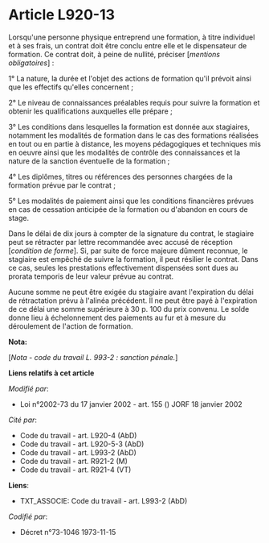 # Article L920-13

Lorsqu'une personne physique entreprend une formation, à titre individuel et à ses frais, un contrat doit être conclu entre
elle et le dispensateur de formation. Ce contrat doit, à peine de nullité, préciser [*mentions obligatoires*] :

1° La nature, la durée et l'objet des actions de formation qu'il prévoit ainsi que les effectifs qu'elles concernent ;

2° Le niveau de connaissances préalables requis pour suivre la formation et obtenir les qualifications auxquelles elle
prépare ;

3° Les conditions dans lesquelles la formation est donnée aux stagiaires, notamment les modalités de formation dans le cas
des formations réalisées en tout ou en partie à distance, les moyens pédagogiques et techniques mis en oeuvre ainsi que les
modalités de contrôle des connaissances et la nature de la sanction éventuelle de la formation ;

4° Les diplômes, titres ou références des personnes chargées de la formation prévue par le contrat ;

5° Les modalités de paiement ainsi que les conditions financières prévues en cas de cessation anticipée de la formation ou
d'abandon en cours de stage.

Dans le délai de dix jours à compter de la signature du contrat, le stagiaire peut se rétracter par lettre recommandée avec
accusé de réception [*condition de forme*]. Si, par suite de force majeure dûment reconnue, le stagiaire est empêché de
suivre la formation, il peut résilier le contrat. Dans ce cas, seules les prestations effectivement dispensées sont dues au
prorata temporis de leur valeur prévue au contrat.

Aucune somme ne peut être exigée du stagiaire avant l'expiration du délai de rétractation prévu à l'alinéa précédent. Il ne
peut être payé à l'expiration de ce délai une somme supérieure à 30 p. 100 du prix convenu. Le solde donne lieu à
échelonnement des paiements au fur et à mesure du déroulement de l'action de formation.

**Nota:**

[*Nota - code du travail L. 993-2 : sanction pénale.*]

**Liens relatifs à cet article**

_Modifié par_:

  - Loi n°2002-73 du 17 janvier 2002 - art. 155 () JORF 18 janvier 2002

_Cité par_:

  - Code du travail - art. L920-4 (AbD)
  - Code du travail - art. L920-5-3 (AbD)
  - Code du travail - art. L993-2 (AbD)
  - Code du travail - art. R921-2 (M)
  - Code du travail - art. R921-4 (VT)

**Liens**:

  - TXT_ASSOCIE: Code du travail - art. L993-2 (AbD)

_Codifié par_:

  - Décret n°73-1046 1973-11-15
